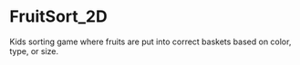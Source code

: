 # FruitSort_2D
Kids sorting game where fruits are put into correct baskets based on color, type, or size.

